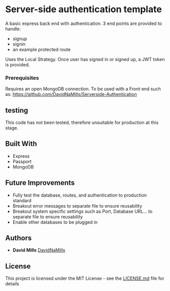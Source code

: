 # Server-side authentication template

A basic express back end with authentication.
3 end points are provided to handle:
* signup
* signin
* an example protected route

Uses the Local Strategy.
Once user has signed in or signed up, a JWT token is provided.


### Prerequisites

Requires an open MongoDB connection.
To be used with a Front end such as: https://github.com/DavidNaMills/Serverside-Authentication


## testing

This code has not been tested, therefore unsuitable for production at this stage.


## Built With

* Express
* Passport
* MongoDB


## Future Improvements

* Fully test the database, routes, and authentication to production standard
* Breakout error messages to separate file to ensure reusability
* Breakout system specific settings such as Port, Database URL... to separate file to ensure reusability
* Enable other databases to be plugged in 


## Authors

* **David Mills** [DavidNaMills](https://github.com/DavidNaMills/)


## License

This project is licensed under the MIT License - see the [LICENSE.md](LICENSE.md) file for details